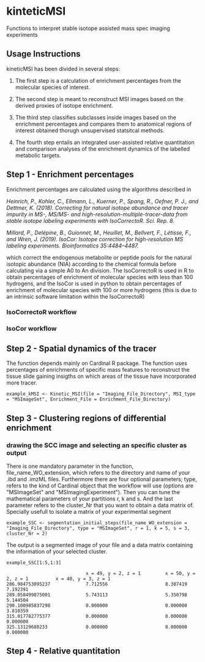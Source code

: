 # kinteticMSI
Functions to interpret stable isotope assisted mass spec imaging experiments

## Usage Instructions
kineticMSI has been divided in several steps:

1.  The first step is a calculation of enrichment percentages from the molecular species of interest.

1.  The second step is meant to reconstruct MSI images based on the derived proxies of isotope enrichment.

1.  The third step classifies subclasses inside images based on the enrichment percentages and compares them to anatomical regions of interest obtained thorugh unsupervised statsitcal methods.

1.  The fourth step entails an integrated user-assisted relative quantitation and comparison analyses of the enrichment dynamics of the labelled metabolic targets.

## Step 1 - Enrichment percentages

Enrichment percentages are calculated using the algorithms described in 

  *Heinrich, P., Kohler, C., Ellmann, L., Kuerner, P., Spang, R., Oefner, P. J., and Dettmer, K. (2018). Correcting for natural isotope abundance and tracer impurity in MS-, MS/MS- and high-resolution-multiple-tracer-data from stable isotope labeling experiments with IsoCorrectoR. Sci. Rep. 8.*
  
  *Millard, P., Delépine, B., Guionnet, M., Heuillet, M., Bellvert, F., Létisse, F., and Wren, J. (2019). IsoCor: Isotope correction for high-resolution MS labeling experiments. Bioinformatics 35:4484–4487.*

which correct the endogenous metabolite or peptide pools for the natural isotopic abundance (NIA) according to the chemical formula before calculating via a simple A0 to An division. The IsoCorrectoR is used in R to obtain percentages of enrichment of molecular species with less than 100 hydrogens, and the IsoCor is used in python to obtain percentages of enrichment of molecular species with 100 or more hydrogens (this is due to an intrinsic software limitation within the IsoCorrectoR)

### IsoCorrectoR workflow


### IsoCor workflow


## Step 2 - Spatial dynamics of the tracer

The function depends mainly on Cardinal R package. The function uses percentages of enrichments of specific mass features to reconstruct the tissue slide gaining insigths on which areas of the tissue have incorporated more tracer.

``` 
example_kMSI <- Kinetic_MSI(file = "Imaging_File_Directory", MSI_type = "MSImageSet", Enrichment_File = Enrichment_File_Directory)
``` 

## Step 3 - Clustering regions of differential enrichment 

### drawing the SCC image and selecting an specific cluster as output

There is one mandatory parameter in the function, file_name_WO_extension, which refers to the directory and name of your .ibd and .imzML files. Furthermore there are four optional parameters; type, refers to the kind of Cardinal object that the workflow will use (options are "MSImageSet" and "MSImagingExperiment"). Then you can tune the mathematical parameters of your partitions r, k and s. And the last parameter refers to the cluster_Nr that you want to obtain a data matrix of. Specially usefull to isolate a matrix of your experimental segment

``` 
example_SSC <- segmentation_initial_steps(file_name_WO_extension = "Imaging_File_Directory", type = "MSImageSet", r = 1, k = 5, s = 3, cluster_Nr = 2)
``` 

The output is a segmented image of your file and a data matrix containing the information of your selected cluster.

``` 
example_SSC[1:5,1:3]

                             x = 49, y = 2, z = 1         x = 50, y = 2, z = 1          x = 40, y = 3, z = 1
286.984753095237             7.712556                     8.307419                      7.192391
289.058499875001             5.743113                     5.350798                      5.144504
290.100985837298             0.000000                     0.000000                      3.810359
315.017782775377             0.000000                     0.000000                      0.000000
325.13129680233              0.000000                     0.000000                      0.000000
``` 

## Step 4 - Relative quantitation




